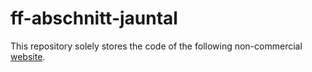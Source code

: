 # ff-abschnitt-jauntal

This repository solely stores the code of the following non-commercial [website](https://www.feuerwehr-abschnitt-jauntal.at/).
